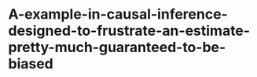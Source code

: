 # A-example-in-causal-inference-designed-to-frustrate-an-estimate-pretty-much-guaranteed-to-be-biased